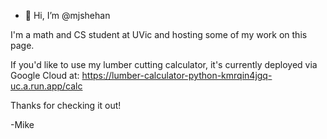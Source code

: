 - 👋 Hi, I’m @mjshehan

I'm a math and CS student at UVic and hosting some of my work on this page.

If you'd like to use my lumber cutting calculator, it's currently deployed via Google Cloud at: https://lumber-calculator-python-kmrqin4jgq-uc.a.run.app/calc

Thanks for checking it out!

-Mike


<!---
mjshehan/mjshehan is a ✨ special ✨ repository because its `README.md` (this file) appears on your GitHub profile.
You can click the Preview link to take a look at your changes.
--->
